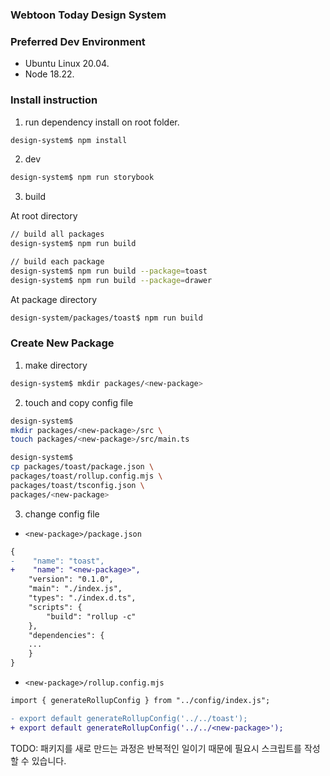### Webtoon Today Design System

### Preferred Dev Environment

* Ubuntu Linux 20.04.
* Node 18.22.

### Install instruction

1. run dependency install on root folder. 

```bash
design-system$ npm install
```

2. dev

```bash
design-system$ npm run storybook
``` 

3. build

At root directory

```bash
// build all packages
design-system$ npm run build
```

```bash
// build each package
design-system$ npm run build --package=toast
design-system$ npm run build --package=drawer
```

At package directory
```bash
design-system/packages/toast$ npm run build
```

### Create New Package
1. make directory

```bash
design-system$ mkdir packages/<new-package>
```

2. touch and copy config file

```bash
design-system$ 
mkdir packages/<new-package>/src \ 
touch packages/<new-package>/src/main.ts

design-system$ 
cp packages/toast/package.json \
packages/toast/rollup.config.mjs \
packages/toast/tsconfig.json \
packages/<new-package>
```

3. change config file

- `<new-package>/package.json`

```diff
{
-    "name": "toast",
+    "name": "<new-package>",
    "version": "0.1.0",
    "main": "./index.js",
    "types": "./index.d.ts",
    "scripts": {
        "build": "rollup -c"
    },
    "dependencies": {
    ...
    }
}
```

- `<new-package>/rollup.config.mjs`

```diff
import { generateRollupConfig } from "../config/index.js";

- export default generateRollupConfig('../../toast');
+ export default generateRollupConfig('../../<new-package>');
```

TODO: 패키지를 새로 만드는 과정은 반복적인 일이기 때문에 필요시 스크립트를 작성할 수 있습니다.